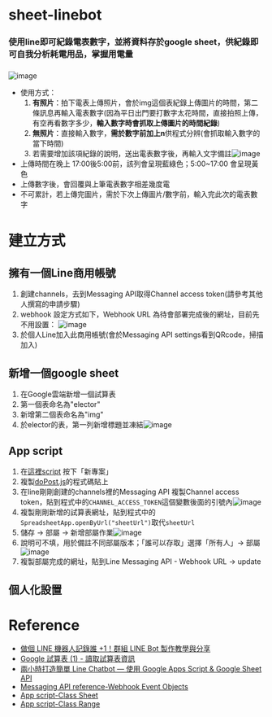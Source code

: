 # sheet-linebot
### 使用line即可紀錄電表數字，並將資料存於google sheet，供紀錄即可自我分析耗電用品，掌握用電量
#####
![image](https://github.com/JinxLi0721/sheet-linebot/assets/61728989/7d1a99f8-3cbd-4ca7-97f1-bb78f4ecc409)
- 使用方式：
  1. **有照片**：拍下電表上傳照片，會於img這個表紀錄上傳圖片的時間，第二條訊息再輸入電表數字(因為平日出門要打數字太花時間，直接拍照上傳，有空再看數字多少，**輸入數字時會抓取上傳圖片的時間紀錄**)
  2. **無照片**：直接輸入數字，**需於數字前加上n**供程式分辨(會抓取輸入數字的當下時間)
  3. 若需要增加該項紀錄的說明，送出電表數字後，再輸入文字備註![image](https://github.com/JinxLi0721/sheet-linebot/assets/61728989/669397e0-3029-47e5-8c59-b585a9620497)
- 上傳時間在晚上 17:00後5:00前，該列會呈現藍綠色；5:00~17:00 會呈現黃色
- 上傳數字後，會回覆與上筆電表數字相差幾度電
- 不可累計，若上傳完圖片，需於下次上傳圖片/數字前，輸入完此次的電表數字

# 建立方式
## 擁有一個Line商用帳號
1. 創建channels，去到Messaging API取得Channel access token(請參考其他人撰寫的申請步驟)
2. webhook 設定方式如下，Webhook URL 為待會部署完成後的網址，目前先不用設置：
  ![image](https://github.com/JinxLi0721/sheet-linebot/assets/61728989/eaa253e3-fccc-4572-8a95-adf0d547f5c2)
3. 於個人Line加入此商用帳號(會於Messaging API settings看到QRcode，掃描加入)

## 新增一個google sheet
1. 在Google雲端新增一個試算表
2. 第一個表命名為"elector"
3. 新增第二個表命名為"img"
4. 於elector的表，第一列新增標題並凍結![image](https://github.com/JinxLi0721/sheet-linebot/assets/61728989/6fd5186f-012b-4ff0-a450-88b785931d14)


## App script
1. 在[這裡script](https://script.google.com/) 按下「新專案」
2. 複製[doPost.js](https://github.com/JinxLi0721/sheet-linebot/blob/main/doPost.js)的程式碼貼上
3. 在line剛剛創建的channels裡的Messaging API 複製Channel access token，貼到程式中的`CHANNEL_ACCESS_TOKEN`這個變數後面的引號內![image](https://github.com/JinxLi0721/sheet-linebot/assets/61728989/0055350c-0457-44ec-be29-184f25b0bff3)
4. 複製剛剛新增的試算表網址，貼到程式中的`SpreadsheetApp.openByUrl("sheetUrl")`取代`sheetUrl`
5. 儲存 -> 部屬 -> 新增部屬作業![image](https://github.com/JinxLi0721/sheet-linebot/assets/61728989/098f65b7-10af-49bd-a81c-49ed37c4de67)
6. 說明可不填，用於備註不同部屬版本；「誰可以存取」選擇「所有人」-> 部屬 ![image](https://github.com/JinxLi0721/sheet-linebot/assets/61728989/5385db9c-d267-4d1f-b8f7-6318ee0db671)
7. 複製部屬完成的網址，貼到Line Messaging API - Webhook URL -> update

## 個人化設置



# Reference
- [做個 LINE 機器人記錄誰 +1！群組 LINE Bot 製作教學與分享](https://jcshawn.com/addone-linebot/)
- [Google 試算表 (1) - 讀取試算表資訊](https://www.oxxostudio.tw/articles/201706/google-spreadsheet-1.html)
- [兩小時打造簡單 Line Chatbot — 使用 Google Apps Script & Google Sheet API](https://medium.com/技術筆記/兩小時打造簡單-line-chatbot-使用-google-apps-script-google-sheet-api-8fff7372ff3d)
- [Messaging API reference-Webhook Event Objects](https://developers.line.biz/en/reference/messaging-api/#webhook-event-objects)
- [App script-Class Sheet](https://developers.google.com/apps-script/reference/spreadsheet/sheet?hl=zh-tw#getRange(Integer,Integer))
- [App script-Class Range](https://developers.google.com/apps-script/reference/spreadsheet/range?hl=zh-tw#setbackgroundcolor)
